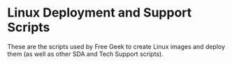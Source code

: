 # Linux Deployment and Support Scripts

These are the scripts used by Free Geek to create Linux images and deploy them (as well as other SDA and Tech Support scripts).
